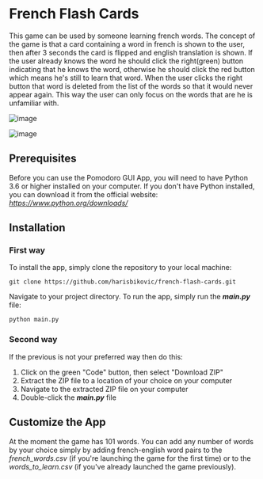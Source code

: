 # French Flash Cards
This game can be used by someone learning french words. The concept of the game is that a card containing a word in french is shown to the user, then after 3 seconds
the card is flipped and english translation is shown. If the user already knows the word he should click the right(green) button indicating that he knows the word,
otherwise he should click the red button which means he's still to learn that word. When the user clicks the right button that word is deleted from the list of the words
so that it would never appear again. This way the user can only focus on the words that are he is unfamiliar with.

![image](https://user-images.githubusercontent.com/108518278/235346397-172f2c40-b61b-4ce1-a31f-648d0d3ddfd8.png)

![image](https://user-images.githubusercontent.com/108518278/235346416-b85fa7f8-ede3-4533-a64d-9305061a488b.png)

## Prerequisites
Before you can use the Pomodoro GUI App, you will need to have Python 3.6 or higher installed on your computer.
If you don't have Python installed, you can download it from the official website: _https://www.python.org/downloads/_

## Installation
### First way
To install the app, simply clone the repository to your local machine:

`git clone https://github.com/harisbikovic/french-flash-cards.git`

Navigate to your project directory. To run the app, simply run the **_main.py_** file:

`python main.py`

### Second way
If the previous is not your preferred way then do this:
1. Click on the green "Code" button, then select "Download ZIP"
2. Extract the ZIP file to a location of your choice on your computer
3. Navigate to the extracted ZIP file on your computer
4. Double-click the **_main.py_** file

## Customize the App
At the moment the game has 101 words. You can add any number of words by your choice simply by adding french-english word pairs to the _french_words.csv_ (if you're
launching the game for the first time) or to the _words_to_learn.csv_ (if you've already launched the game previously).
